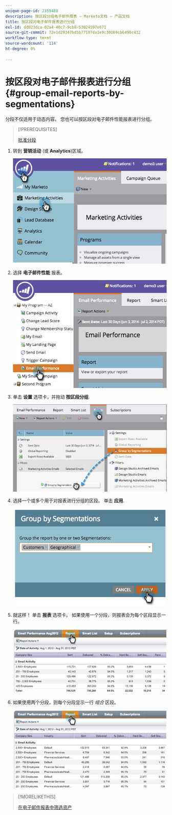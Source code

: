 ```yaml
---
unique-page-id: 2359488
description: 按区段分组电子邮件报表 — Marketo文档 — 产品文档
title: 按区段对电子邮件报表进行分组
exl-id: dd023dca-02a4-40c7-9cb8-53024597e671
source-git-commit: 72e1d29347bd5b77107da1e9c30169cb6490c432
workflow-type: tm+mt
source-wordcount: '114'
ht-degree: 0%

---
```


# 按区段对电子邮件报表进行分组 {#group-email-reports-by-segmentations}

分段不仅适用于动态内容。 您也可以按区段对电子邮件性能报表进行分组。

>[!PREREQUISITES]
>
>[批准分段](/help/marketo/product-docs/personalization/segmentation-and-snippets/segmentation/approve-a-segmentation.md)

1. 转到 **营销活动** (或 **Analytics**)区域。

   ![](assets/image2014-9-16-9-3a15-3a58.png)

1. 选择 **电子邮件性能** 报表。

   ![](assets/image2014-9-16-9-3a16-3a6.png)

1. 单击 **设置** 选项卡，并拖动 **按区段分组**.

   ![](assets/image2014-9-16-9-3a16-3a59.png)

1. 选择一个或多个用于对报表进行分组的区段。 单击 **应用**.

   ![](assets/image2014-9-16-9-3a17-3a9.png)

1. 就这样！ 单击 **报表** 选项卡。 如果使用一个分段，则报表会为每个区段显示一行。

   ![](assets/image2014-9-16-9-3a17-3a17.png)

1. 如果使用两个分段，则每个分段显示一行 _组合_ 区段。

   ![](assets/image2014-9-16-9-3a17-3a26.png)

>[!MORELIKETHIS]
>
>[在电子邮件报表中筛选资产](/help/marketo/product-docs/reporting/basic-reporting/report-activity/filter-assets-in-an-email-report.md)

